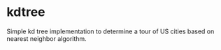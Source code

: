 # kdtree
Simple kd tree implementation to determine a tour of US cities based on nearest neighbor algorithm.
